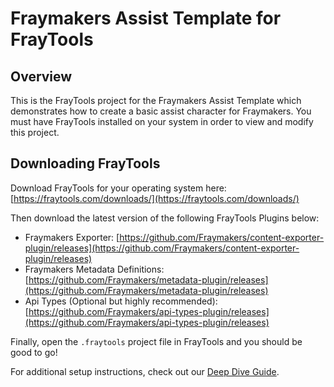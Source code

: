 # Fraymakers Assist Template for FrayTools

## Overview

This is the FrayTools project for the Fraymakers Assist Template which demonstrates how to create a basic assist character for Fraymakers. You must have FrayTools installed on your system in order to view and modify this project.

## Downloading FrayTools

Download FrayTools for your operating system here: [https://fraytools.com/downloads/](https://fraytools.com/downloads/)

Then download the latest version of the following FrayTools Plugins below:
* Fraymakers Exporter:
[https://github.com/Fraymakers/content-exporter-plugin/releases](https://github.com/Fraymakers/content-exporter-plugin/releases)
* Fraymakers Metadata Definitions:
[https://github.com/Fraymakers/metadata-plugin/releases](https://github.com/Fraymakers/metadata-plugin/releases)
* Api Types (Optional but highly recommended):
[https://github.com/Fraymakers/api-types-plugin/releases](https://github.com/Fraymakers/api-types-plugin/releases)

Finally, open the `.fraytools` project file in FrayTools and you should be good to go!

For additional setup instructions, check out our [Deep Dive Guide](https://docs.google.com/document/d/1o6CE04FRaqQyksD2uX7zxOQXYiZ_M2YCwtqK0mMoARY/edit?usp=sharing).
